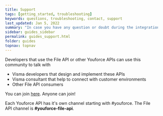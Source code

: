 ```yaml
---
title: Support
tags: [getting_started, troubleshooting]
keywords: questions, troubleshooting, contact, support
last_updated: Jan 5, 2022
summary: "In case you have any question or doubt during the integration, you can reach us through the Visma Developer Community in Slack."
sidebar: guides_sidebar
permalink: guides_support.html
folder: guides
topnav: topnav
---
```


Developers that use the File API or other Youforce APIs can use this community to talk with

* Visma developers that design and implement these APIs
* Visma consultant that help to connect with customer environments
* Other File API consumers

You can join [here](https://vismadevelopers.slack.com/shared_invite/zt-jn8iy6oy-mig~~X_F1YQItsQQ2R7_fQ#/). Anyone can join!

Each Youforce API has it's own channel starting with #youforce. The File API channel is **#youforce-file-api**. 